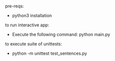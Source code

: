 pre-reqs:
- python3 installation

to run interactive app:
- Execute the following command:
python main.py

to execute suite of unittests:
- python -m unittest test_sentences.py